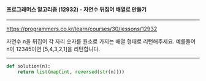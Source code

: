 #### 프로그래머스 알고리즘 (12932) - 자연수 뒤집어 배열로 만들기

---

https://programmers.co.kr/learn/courses/30/lessons/12932

자연수 n을 뒤집어 각 자리 숫자를 원소로 가지는 배열 형태로 리턴해주세요. 예를들어 n이 12345이면 [5,4,3,2,1]을 리턴합니다.

---



```python
def solution(n):
    return list(map(int, reversed(str(n))))
```
